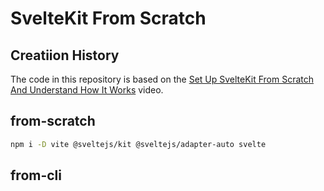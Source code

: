 # SvelteKit From Scratch

## Creatiion History

The code in this repository is based on the
[Set Up SvelteKit From Scratch And Understand How It Works](https://youtu.be/5VBdyfGhs7A)
video.

## from-scratch

```bash
npm i -D vite @sveltejs/kit @sveltejs/adapter-auto svelte
```

## from-cli
